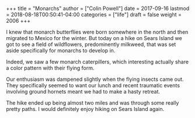 +++
title = "Monarchs"
author = ["Colin Powell"]
date = 2017-09-16
lastmod = 2018-08-18T00:50:41-04:00
categories = ["life"]
draft = false
weight = 2006
+++

I knew that monarch butterflies were born somewhere in the north and then
migrated to Mexico for the winter. But today on a hike on Sears Island we got to
see a field of wildflowers, predominently milkweed, that was set aside
specifically for monarchs to develop in.

Indeed, we saw a few monarch caterpillers, which interesting actually share a
color pattern with their flying form.

Our enthusiasm was dampened slightly when the flying insects came out. They
specifically seemed to want our lunch and recent traumatic events involving
ground hornets meant we had to make a hasty retreat.

The hike ended up being almost two miles and was through some really pretty
paths. I would definitely enjoy hiking on Sears Island again.
